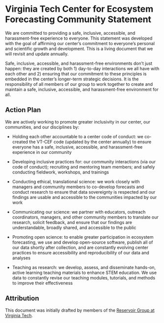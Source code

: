 # Virginia Tech Center for Ecosystem Forecasting Community Statement

We are committed to providing a safe, inclusive, accessible, and harassment-free experience to everyone. This statement was developed with the goal of affirming our center’s commitment to everyone’s personal and scientific growth and development. This is a living document that we will revisit and update annually.

Safe, inclusive, accessible, and harassment-free environments don’t just happen: they are created by both 1) day-to-day interactions we all have with each other and 2) ensuring that our commitment to these principles is embedded in the center’s longer-term strategic decisions. It is the responsibility of all members of our group to work together to create and maintain a safe, inclusive, accessible, and harassment-free environment for all.

## Action Plan

We are actively working to promote greater inclusivity in our center, our communities, and our disciplines by:

* Holding each other accountable to a center code of conduct: we co-created the VT-CEF code (updated by the center annually) to ensure everyone has a safe, inclusive, accessible, and harassment-free experience in our community

* Developing inclusive practices for: our community interactions (via our code of conduct); recruiting and mentoring team members; and safely conducting fieldwork, workshops, and trainings 

* Conducting ethical, translational science: we work closely with managers and community members to co-develop forecasts and conduct research to ensure that data sovereignty is respected and our findings are usable and accessible to the communities impacted by our work

* Communicating our science: we partner with educators, outreach coordinators, managers, and other community members to translate our research, solicit feedback, and ensure that our findings are understandable, broadly shared, and accessible to the public

* Promoting open science: to enable greater participation in ecosystem forecasting, we use and develop open-source software, publish all of our data shortly after collection, and are constantly evolving center practices to ensure accessibility and reproducibility of our data and analyses

* Teaching as research: we develop, assess, and disseminate hands-on, active learning teaching materials to enhance STEM education. We use data to constantly revise our teaching modules, tutorials, and methods to improve their effectiveness


## Attribution

This document was initially drafted by members of the [Reservoir Group at Virginia Tech](https://github.com/CareyLabVT/LabDocuments/blob/master/docs/LabInclusionDiversityStatement.md).
